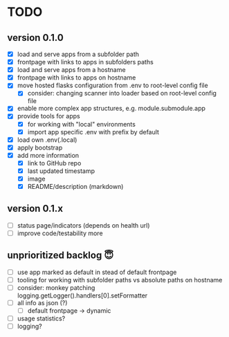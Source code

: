 # TODO

## version 0.1.0

- [x] load and serve apps from a subfolder path
- [x] frontpage with links to apps in subfolders paths
- [x] load and serve apps from a hostname
- [x] frontpage with links to apps on hostname
- [x] move hosted flasks configuration from .env to root-level config file
  - [x] consider: changing scanner into loader based on root-level config file
- [x] enable more complex app structures, e.g. module.submodule.app
- [x] provide tools for apps
  - [x] for working with "local" environments
  - [x] import app specific .env with prefix by default
- [x] load own .env(.local)
- [x] apply bootstrap
- [x] add more information
  - [x] link to GitHub repo
  - [x] last updated timestamp
  - [x] image
  - [x] README/description (markdown)

## version 0.1.x

- [ ] status page/indicators (depends on health url)
- [ ] improve code/testability more

## unprioritized backlog 😇

- [ ] use app marked as default in stead of default frontpage
- [ ] tooling for working with subfolder paths vs absolute paths on hostname
- [ ] consider: monkey patching logging.getLogger().handlers[0].setFormatter
- [ ] all info as json (?)
  - [ ] default frontpage -> dynamic
- [ ] usage statistics?
- [ ] logging?
